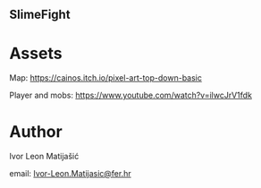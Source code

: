 ## SlimeFight

# Assets

Map:
https://cainos.itch.io/pixel-art-top-down-basic

Player and mobs:
https://www.youtube.com/watch?v=ilwcJrV1fdk

# Author

Ivor Leon Matijašić

email: Ivor-Leon.Matijasic@fer.hr
